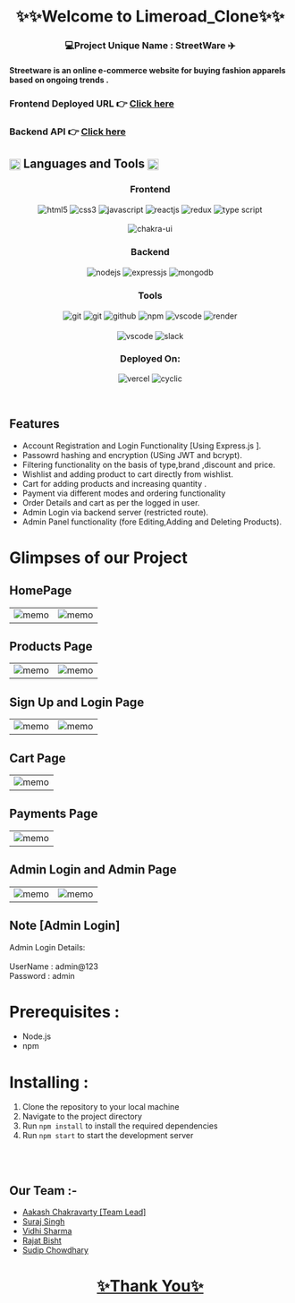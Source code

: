<h1 align="center">✨✨Welcome to Limeroad_Clone✨✨</h1>

<h3 align="center">💻Project Unique Name : StreetWare ✈️</h3>

<h4>Streetware is an online e-commerce website for buying fashion apparels based on ongoing trends .</h4>

### Frontend Deployed URL 👉 [Click here](https://streetware.vercel.app/)

### Backend API 👉 [Click here](https://worrisome-goat-flip-flops.cyclic.app/products?gender=Men)
<h2 align="left">
<img src="https://art.pixilart.com/486745d4bb1ef18.gif"  width="20" height="20" align="center">
 Languages and Tools
<img src="https://art.pixilart.com/486745d4bb1ef18.gif"  width="20" height="20" align="center">
</h2>
<div align="center">
 
 <div align="center"><h3 align="center">Frontend</h3>
<img src="https://img.shields.io/badge/html5-%23E34F26.svg?style=for-the-badge&logo=html5&logoColor=white" align="center" alt="html5">
<img src = "https://img.shields.io/badge/css3-%231572B6.svg?style=for-the-badge&logo=css3&logoColor=white" align="center" alt="css3">
<img src ="https://img.shields.io/badge/javascript-%23323330.svg?style=for-the-badge&logo=javascript&logoColor=%23F7DF1E" align="center" alt="javascript">
<img src="https://img.shields.io/badge/React-20232A?style=for-the-badge&logo=react&logoColor=61DAFB"  align="center" alt="reactjs" />
<img src="https://img.shields.io/badge/Redux-593D88?style=for-the-badge&logo=redux&logoColor=white"  align="center" alt="redux" />
 <img src="https://img.shields.io/badge/typescript-%23007ACC.svg?style=for-the-badge&logo=typescript&logoColor=white"  align="center" alt="type script"/>
<br/>
<br/>
  <img src = "https://img.shields.io/badge/chakra ui-%234ED1C5.svg?style=for-the-badge&logo=chakraui&logoColor=white" align="center" alt="chakra-ui"/>
</div>

  <div align="center"><h3 align="center">Backend</h3> 
<img src="https://img.shields.io/badge/Node.js-339933?style=for-the-badge&logo=nodedotjs&logoColor=white" align="center" alt="nodejs" />
<img src="https://img.shields.io/badge/Express.js-000000?style=for-the-badge&logo=express&logoColor=white" align="center" alt="expressjs"/>
<img src="https://img.shields.io/badge/MongoDB-4EA94B?style=for-the-badge&logo=mongodb&logoColor=white" align="center" alt="mongodb"/>
 </div>
 
 <div align="center"><h3 align="center">Tools</h3> 
<img src="https://img.shields.io/badge/netlify-%23000000.svg?style=for-the-badge&logo=netlify&logoColor=#00C7B7" align="center" alt="git"/>
   <img src="https://img.shields.io/badge/vercel-%23000000.svg?style=for-the-badge&logo=vercel&logoColor=whit" align="center" alt="git"/>
   <img src="https://img.shields.io/badge/GitHub-100000?style=for-the-badge&logo=github&logoColor=white"  align="center" alt="github"/>
   <img src = "https://img.shields.io/badge/NPM-%23000000.svg?style=for-the-badge&logo=npm&logoColor=white" align="center" alt="npm">
   <img src="https://img.shields.io/badge/Visual%20Studio-5C2D91.svg?style=for-the-badge&logo=visual-studio&logoColor=white"  align="center" alt="vscode"/>
   <img src ="https://img.shields.io/badge/Postman-FF6C37?style=for-the-badge&logo=postman&logoColor=white" align="center" alt="render">
     <br />
     <br />

   <img src="https://img.shields.io/badge/Visual%20Studio-5C2D91.svg?style=for-the-badge&logo=visual-studio&logoColor=white"  align="center" alt="vscode"/>
   <img src="https://img.shields.io/badge/Slack-4A154B?style=for-the-badge&logo=slack&logoColor=white" align="center" alt="slack"/>
 </div>
</div>
<div align="center"><h3 align="center">Deployed On:</h3>
  <img src="https://img.shields.io/badge/vercel-%23000000.svg?style=for-the-badge&logo=vercel&logoColor=white"  alt="vercel"/>
  <img src="https://img.shields.io/badge/cyclic-5458F6?style=for-the-badge&logo=cyclic&logoColor=white" alt="cyclic" />
</div>
</p>

<br/>

## Features

- Account Registration and Login Functionality [Using Express.js ].
- Passowrd hashing and encryption (USing JWT and bcrypt).
- Filtering functionality on the basis of type,brand ,discount and price.
- Wishlist and adding product to cart directly from wishlist.
- Cart for adding products and increasing quantity .
- Payment via different modes and ordering functionality
- Order Details and cart as per the logged in user.
- Admin Login via backend server (restricted route).
- Admin Panel functionality (fore Editing,Adding and Deleting Products).

<h1>Glimpses of our Project</h1>

## HomePage
<table>
 <tr>
  <td>
<img  src="https://github.com/aaka8566/permissible-rate-8040/blob/master/GitImages/Homepage1.png?raw=true" alt="memo"/>
</td>
  <td>
  <img  src="https://github.com/aaka8566/permissible-rate-8040/blob/master/GitImages/Homepage2.png?raw=true" alt="memo"/>
</td>
 </tr>
</table>

## Products Page

<table>
 <tr>
  <td>
<img  src="https://github.com/aaka8566/permissible-rate-8040/blob/master/GitImages/Pr1.png?raw=true" alt="memo"/>
</td>
  <td>
  <img  src="https://github.com/aaka8566/permissible-rate-8040/blob/master/GitImages/Pr2.png?raw=true" alt="memo"/>
</td>
 </tr>
</table>

## Sign Up and Login Page
<table>
 <tr>
  <td>
<img  src="https://github.com/aaka8566/permissible-rate-8040/blob/master/GitImages/Signup.png?raw=true" alt="memo"/>
</td>
  <td>
  <img  src="https://github.com/aaka8566/permissible-rate-8040/blob/master/GitImages/Login.png?raw=true" alt="memo"/>
</td>
 </tr>
</table>

## Cart Page
<table>
 <tr>
  <td>
<img  src="https://github.com/aaka8566/permissible-rate-8040/blob/master/GitImages/Cart.png?raw=true" alt="memo"/>
</td>

 </tr>
</table>

## Payments Page
<table>
 <tr>
  <td>
<img  src="https://github.com/aaka8566/permissible-rate-8040/blob/master/GitImages/Payments.png?raw=true" alt="memo"/>
</td>

 </tr>
</table>

## Admin Login and Admin Page
<table>
 <tr>
  <td>
<img  src="https://github.com/aaka8566/permissible-rate-8040/blob/master/GitImages/Adlogin.png?raw=true" alt="memo"/>
</td>
  <td>
  <img  src="https://github.com/aaka8566/permissible-rate-8040/blob/master/GitImages/Adhome.png?raw=true" alt="memo"/>
</td>
 </tr>
</table>

## Note [Admin Login]
Admin Login Details: 
 <br/>
 <br/>
 UserName : admin@123
 <br/>
 Password : admin

# Prerequisites :

- Node.js
- npm

# Installing :

1. Clone the repository to your local machine
2. Navigate to the project directory
3. Run `npm install` to install the required dependencies
4. Run `npm start` to start the development server

<br/><br/>
 

## Our Team  :-

<ul>
<li><a href="https://github.com/aaka8566"/>Aakash Chakravarty [Team Lead]</li>
 <li><a href="https://github.com/Suraj121704c"/>Suraj Singh</li>
 <li><a href="https://github.com/vidhi86"/>Vidhi Sharma</li>
 <li><a href="https://github.com/Raj9457"/>Rajat Bisht</li>
 <li><a href="https://github.com/Sudip-C"/>Sudip Chowdhary</li>
</ul>

<h1 align="center">✨Thank You✨</h1>
